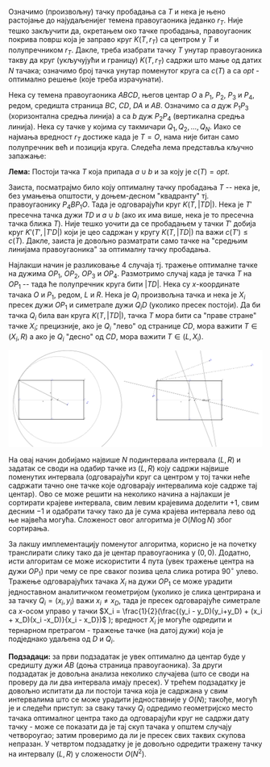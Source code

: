 Означимо (произвољну) тачку пробадања са $T$ и нека је њено растојање до најудаљенијег темена правоугаоника једанко $r_T$. Није тешко закључити да, окретањем око тачке пробадања, правоугаоник покрива површ која је заправо круг $K(T, r_T)$ са центром у $T$ и полупречником $r_T$. Дакле, треба изабрати тачку $T$ унутар правоугаоника такву да круг (укључујући и границу) $K(T, r_T)$ садржи што мање од датих $N$ тачака; oзначимо број тачка унутар поменутог круга са $c(T)$ а са $opt$ - оптимално решење (које треба израчунати).

Нека су темена правоугаоника $ABCD$, његов центар $O$ а $P_1$, $P_2$, $P_3$ и $P_4$, редом, средишта страница $BC$, $CD$, $DA$ и $AB$. Означимо са $a$ дуж $P_1P_3$ (хоризонтална средња линија) а са $b$ дуж $P_2P_4$ (вертикална средња линија). Нека су тачке у којима су такмичари $Q_1, Q_2, \ldots, Q_N$. Иако се најмања вредност $r_T$ достиже када је $T = O$, нама није битан само полупречник већ и позиција круга. Следећа лема представља кључно запажање:

**Лема:** Постоји тачка $T$ која припада $a \cup b$ и за коју је $c(T) = opt$.

Заиста, посматрајмо било коју оптималну тачку пробадања $T$ -- нека је, без умањења општости, у доњем-десном "квадранту" тј. правоугаонику $P_4BP_1O$. Тада је одговарајући круг $K(T, |TD|)$. Нека је $T'$ пресечна тачка дужи $TD$ и $a \cup b$ (ако их има више, нека је то пресечна тачка ближа $T$). Није тешко уочити да се пробадањем у тачки $T'$ добија круг $K'(T', |T'D|)$ који је цео садржан у кругу $K(T, |TD|)$ па важи $c(T') \leq c(T)$. Дакле, заиста је довољно разматрати само тачке на "средњим линијама правоугаоника" за оптималну тачку пробадања.

Најлакши начин је разликовање 4 случаја тј. тражење оптималне тачке на дужима $OP_1$, $OP_2$, $OP_3$ и $OP_4$. Размотримо случај када је тачка $T$ на $OP_1$ -- тада ће полупречник круга бити $|TD|$. Нека су $x$-координате тачака $O$ и $P_1$, редом, $L$ и $R$. Нека је $Q_i$ произвољна тачка и нека је $X_i$ пресек дужи $OP_1$ и симетрале дужи $Q_iD$ (уколико пресек постоји). Да би тачка $Q_i$ била ван круга $K(T, |TD|)$, тачка $T$ мора бити са "праве стране" тачке $X_i$; прецизније, ако је $Q_i$ "лево" од странице $CD$, мора важити $T \in (X_i, R)$ а ако је $Q_i$ "десно" од $CD$, мора важити $T \in (L, X_i)$. 

![Ilustracija primera](06_obaranje-sl2.png)

На овај начин добијамо највише $N$ подинтервала интервала $(L, R)$ и задатак се своди на одабир тачке из $(L, R)$ коју садржи највише поменутих интервала (одговарајући круг са центром у тој тачки неће садржати тачно оне тачке које одговарају интервалима које садрже тај центар). Ово се може решити на неколико начина а најлакши је сортирати крајеве интервала, свим левим крајевима доделити $+1$, свим десним $-1$ и одабрати тачку тако да је сума крајева интервала лево од ње највећа могућа. Сложеност овог алгоритма је $O(N \log N)$ због сортирања.

За лакшу имплементацију поменутог алгоритма, корисно је на почетку транслирати слику тако да је центар правоугаоника у $(0,0)$. Додатно, исти алгоритам се може искористити 4 пута (увек тражење центра на дужи $OP_1$) при чему се пре сваког позива цела слика ротира $90^\circ$ улево. Тражење одговарајућих тачака $X_i$ на дужи $OP_1$ се може урадити једноставном аналитичком геометријом (уколико je слика центрирана и за тачку $Q_i=(x_i,y_i)$ важи $x_i \neq x_D$, тада је пресек одговарајуће симетрале са $x$-осом управо у тачки $X_i = \frac{1}{2}(\frac{(y_i - y_D)(y_i+y_D) + (x_i + x_D)(x_i -x_D)}{x_i - x_D})$ ); вредност $X_i$ је могуће одредити и тернарном претрагом - тражење тачке (на датој дужи) која је подједнако удаљена од $D$ и $Q_i$.

**Подзадаци:** за први подзадатак је увек оптимално да центар буде у средишту дужи $AB$ (доња страница правоугаоника). За други подзадатак је довољна анализа неколико случајева (што се своди на проверу да ли два интервала имају пресек). У трећем подзадатку је довољно испитати да ли постоји тачка која је садржана у свим интервалима што се може урадити једноставније у $O(N)$; такође, могућ је и следећи приступ: за сваку тачку $Q_i$ одредимо геометријско место тачака оптималног центра тако да одговарајући круг не садржи дату тачку - може се показати да је тај скуп тачака у општем случају четвороугао; затим проверимо да ли је пресек свих таквих скупова непразан. У четвртом подзадатку је је довољно одредити тражену тачку на интервалу $(L,R)$ у сложености $O(N^2)$.


